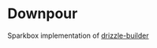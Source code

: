 # Downpour

Sparkbox implementation of [drizzle-builder](https://www.npmjs.com/package/drizzle-builder)

